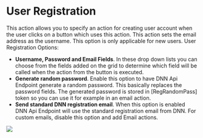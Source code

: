 # User Registration

This action allows you to specify an action for creating user account when the user clicks on a button which uses this action. This action sets the email address as the username. This option is only applicable for new users. User Registration Options:

* **Username, Password and Email Fields**. In these drop down lists you can choose from the fields added on the grid to determine which field will be called when the action from the button is executed.
* **Generate random password**. Enable this option to have DNN Api Endpoint generate a random password. This basically replaces the password fields. The generated password is stored in \[RegRandomPass\] token so you can use it for example in an email action.
* **Send standard DNN registration email**. When this option is enabled DNN Api Endpoint will use the standard registration email from DNN. For custom emails, disable this option and add Email actions.

![](http://static.dnnsharp.com/documentation/UserRegistration.png)

